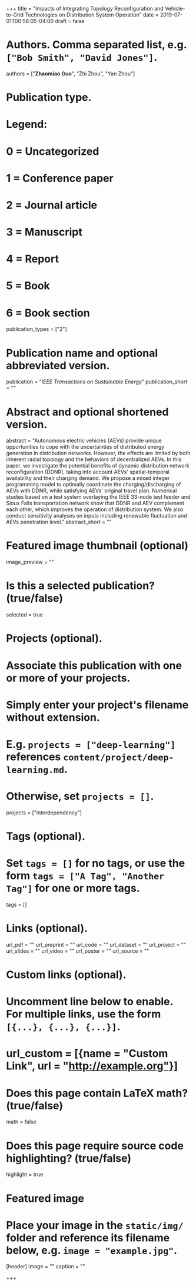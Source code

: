 +++
title = "Impacts of Integrating Topology Reconfiguration and Vehicle-to-Grid Technologies on Distribution System Operation"
date = 2019-07-01T00:58:05-04:00
draft = false

# Authors. Comma separated list, e.g. `["Bob Smith", "David Jones"]`.
authors = ["**Zhaomiao Guo**", "Zhi Zhou", "Yan Zhou"]

# Publication type.
# Legend:
# 0 = Uncategorized
# 1 = Conference paper
# 2 = Journal article
# 3 = Manuscript
# 4 = Report
# 5 = Book
# 6 = Book section
publication_types = ["2"]

# Publication name and optional abbreviated version.
publication = "*IEEE Transactions on Sustainable Energy*"
publication_short = ""

# Abstract and optional shortened version.
abstract = "Autonomous electric vehicles (AEVs) provide unique opportunities to cope with the uncertainties of distributed energy generation in distribution networks. However, the effects are limited by both inherent radial topology and the behaviors of decentralized AEVs. In this paper, we investigate the potential benefits of dynamic distribution network reconfiguration (DDNR), taking into account AEVs' spatial-temporal availability and their charging demand. We propose a mixed integer programming model to optimally coordinate the charging/discharging of AEVs with DDNR, while satisfying AEVs' original travel plan. Numerical studies based on a test system overlaying the IEEE 33-node test feeder and Sioux Falls transportation network show that DDNR and AEV complement each other, which improves the operation of distribution system. We also conduct sensitivity analyses on inputs including renewable fluctuation and AEVs penetration level."
abstract_short = ""

# Featured image thumbnail (optional)
image_preview = ""

# Is this a selected publication? (true/false)
selected = true 

# Projects (optional).
#   Associate this publication with one or more of your projects.
#   Simply enter your project's filename without extension.
#   E.g. `projects = ["deep-learning"]` references `content/project/deep-learning.md`.
#   Otherwise, set `projects = []`.
projects = ["interdependency"]

# Tags (optional).
#   Set `tags = []` for no tags, or use the form `tags = ["A Tag", "Another Tag"]` for one or more tags.
tags = []

# Links (optional).
url_pdf = ""
url_preprint = ""
url_code = ""
url_dataset = ""
url_project = ""
url_slides = ""
url_video = ""
url_poster = ""
url_source = ""

# Custom links (optional).
#   Uncomment line below to enable. For multiple links, use the form `[{...}, {...}, {...}]`.
# url_custom = [{name = "Custom Link", url = "http://example.org"}]

# Does this page contain LaTeX math? (true/false)
math = false

# Does this page require source code highlighting? (true/false)
highlight = true

# Featured image
# Place your image in the `static/img/` folder and reference its filename below, e.g. `image = "example.jpg"`.
[header]
image = ""
caption = ""

+++

